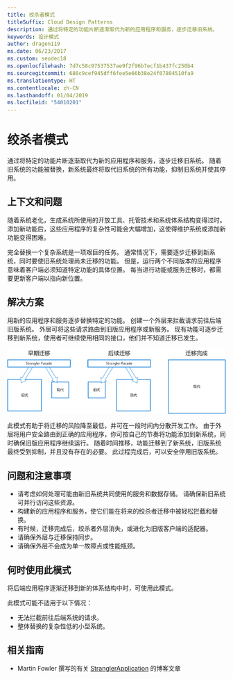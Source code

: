 ```yaml
---
title: 绞杀者模式
titleSuffix: Cloud Design Patterns
description: 通过将特定的功能片断逐渐取代为新的应用程序和服务，逐步迁移旧系统。
keywords: 设计模式
author: dragon119
ms.date: 06/23/2017
ms.custom: seodec18
ms.openlocfilehash: 7d7c58c97537537ae9f2f96b7ecf1b437fc258b4
ms.sourcegitcommit: 680c9cef945dff6fee5e66b38e24f07804510fa9
ms.translationtype: HT
ms.contentlocale: zh-CN
ms.lasthandoff: 01/04/2019
ms.locfileid: "54010201"
---
```

# <a name="strangler-pattern"></a>绞杀者模式

通过将特定的功能片断逐渐取代为新的应用程序和服务，逐步迁移旧系统。 随着旧系统的功能被替换，新系统最终将取代旧系统的所有功能，抑制旧系统并使其停用。

## <a name="context-and-problem"></a>上下文和问题

随着系统老化，生成系统所使用的开放工具、托管技术和系统体系结构变得过时。 添加新功能后，这些应用程序的复杂性可能会大幅增加，这使得维护系统或添加新功能变得困难。

完全替换一个复杂系统是一项艰巨的任务。 通常情况下，需要逐步迁移到新系统，同时要使旧系统处理尚未迁移的功能。 但是，运行两个不同版本的应用程序意味着客户端必须知道特定功能的具体位置。 每当进行功能或服务迁移时，都需要更新客户端以指向新位置。

## <a name="solution"></a>解决方案

用新的应用程序和服务逐步替换特定的功能。 创建一个外层来拦截请求前往后端旧版系统。 外层可将这些请求路由到旧版应用程序或新服务。 现有功能可逐步迁移到新系统，使用者可继续使用相同的接口，他们并不知道迁移已发生。

![绞杀者模式图](./_images/strangler.png)

此模式有助于将迁移的风险降至最低，并可在一段时间内分散开发工作。 由于外层将用户安全路由到正确的应用程序，你可按自己的节奏将功能添加到新系统，同时确保旧版应用程序继续运行。 随着时间推移，功能迁移到了新系统，旧版系统最终受到抑制，并且没有存在的必要。 此过程完成后，可以安全停用旧版系统。

## <a name="issues-and-considerations"></a>问题和注意事项

- 请考虑如何处理可能由新旧系统共同使用的服务和数据存储。 请确保新旧系统可并行访问这些资源。
- 构建新的应用程序和服务，使它们能在将来的绞杀者迁移中被轻松拦截和替换。
- 有时候，迁移完成后，绞杀者外层消失，或进化为旧版客户端的适配器。
- 请确保外层与迁移保持同步。
- 请确保外层不会成为单一故障点或性能瓶颈。

## <a name="when-to-use-this-pattern"></a>何时使用此模式

将后端应用程序逐渐迁移到新的体系结构中时，可使用此模式。

此模式可能不适用于以下情况：

- 无法拦截前往后端系统的请求。
- 整体替换的复杂性低的小型系统。

## <a name="related-guidance"></a>相关指南

- Martin Fowler 撰写的有关 [StranglerApplication](https://www.martinfowler.com/bliki/StranglerApplication.html) 的博客文章
